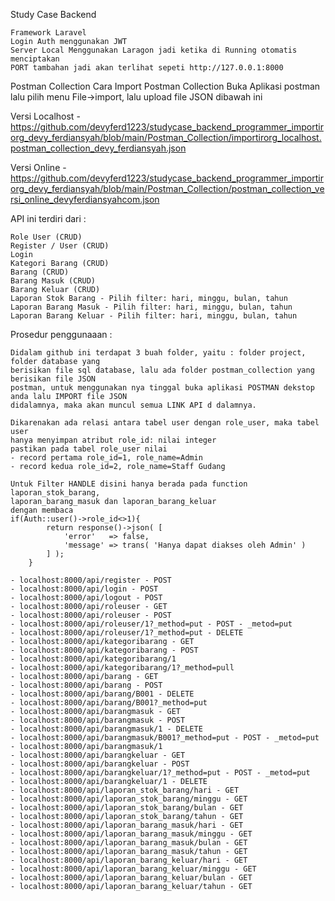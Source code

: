 Study Case Backend

    Framework Laravel
    Login Auth menggunakan JWT
    Server Local Menggunakan Laragon jadi ketika di Running otomatis menciptakan
    PORT tambahan jadi akan terlihat sepeti http://127.0.0.1:8000

Postman Collection
Cara Import Postman Collection
Buka Aplikasi postman lalu pilih menu File->import, lalu upload file JSON dibawah ini

Versi Localhost - https://github.com/devyferd1223/studycase_backend_programmer_importirorg_devy_ferdiansyah/blob/main/Postman_Collection/importirorg_localhost.postman_collection_devy_ferdiansyah.json

Versi Online - https://github.com/devyferd1223/studycase_backend_programmer_importirorg_devy_ferdiansyah/blob/main/Postman_Collection/postman_collection_versi_online_devyferdiansyahcom.json

API ini terdiri dari :

    Role User (CRUD)
    Register / User (CRUD)
    Login
    Kategori Barang (CRUD)
    Barang (CRUD)
    Barang Masuk (CRUD)
    Barang Keluar (CRUD)
    Laporan Stok Barang - Pilih filter: hari, minggu, bulan, tahun
    Laporan Barang Masuk - Pilih filter: hari, minggu, bulan, tahun
    Laporan Barang Keluar - Pilih filter: hari, minggu, bulan, tahun

Prosedur penggunaaan :

    Didalam github ini terdapat 3 buah folder, yaitu : folder project, folder database yang 
    berisikan file sql database, lalu ada folder postman_collection yang berisikan file JSON 
    postman, untuk menggunakan nya tinggal buka aplikasi POSTMAN dekstop anda lalu IMPORT file JSON 
    didalamnya, maka akan muncul semua LINK API d dalamnya.

    Dikarenakan ada relasi antara tabel user dengan role_user, maka tabel user 
    hanya menyimpan atribut role_id: nilai integer
    pastikan pada tabel role_user nilai 
    - record pertama role_id=1, role_name=Admin
    - record kedua role_id=2, role_name=Staff Gudang

    Untuk Filter HANDLE disini hanya berada pada function laporan_stok_barang, 
    laporan_barang_masuk dan laporan_barang_keluar
    dengan membaca 
    if(Auth::user()->role_id<>1){
            return response()->json( [
                'error'   => false,
                'message' => trans( 'Hanya dapat diakses oleh Admin' )
            ] );
        }

    - localhost:8000/api/register - POST
    - localhost:8000/api/login - POST
    - localhost:8000/api/logout - POST
    - localhost:8000/api/roleuser - GET
    - localhost:8000/api/roleuser - POST
    - localhost:8000/api/roleuser/1?_method=put - POST - _metod=put
    - localhost:8000/api/roleuser/1?_method=put - DELETE
    - localhost:8000/api/kategoribarang - GET
    - localhost:8000/api/kategoribarang - POST
    - localhost:8000/api/kategoribarang/1
    - localhost:8000/api/kategoribarang/1?_method=pull
    - localhost:8000/api/barang - GET
    - localhost:8000/api/barang - POST
    - localhost:8000/api/barang/B001 - DELETE
    - localhost:8000/api/barang/B001?_method=put
    - localhost:8000/api/barangmasuk - GET
    - localhost:8000/api/barangmasuk - POST
    - localhost:8000/api/barangmasuk/1 - DELETE
    - localhost:8000/api/barangmasuk/B001?_method=put - POST - _metod=put
    - localhost:8000/api/barangmasuk/1
    - localhost:8000/api/barangkeluar - GET
    - localhost:8000/api/barangkeluar - POST
    - localhost:8000/api/barangkeluar/1?_method=put - POST - _metod=put
    - localhost:8000/api/barangkeluar/1 - DELETE
    - localhost:8000/api/laporan_stok_barang/hari - GET
    - localhost:8000/api/laporan_stok_barang/minggu - GET
    - localhost:8000/api/laporan_stok_barang/bulan - GET
    - localhost:8000/api/laporan_stok_barang/tahun - GET
    - localhost:8000/api/laporan_barang_masuk/hari - GET
    - localhost:8000/api/laporan_barang_masuk/minggu - GET
    - localhost:8000/api/laporan_barang_masuk/bulan - GET
    - localhost:8000/api/laporan_barang_masuk/tahun - GET
    - localhost:8000/api/laporan_barang_keluar/hari - GET
    - localhost:8000/api/laporan_barang_keluar/minggu - GET
    - localhost:8000/api/laporan_barang_keluar/bulan - GET
    - localhost:8000/api/laporan_barang_keluar/tahun - GET